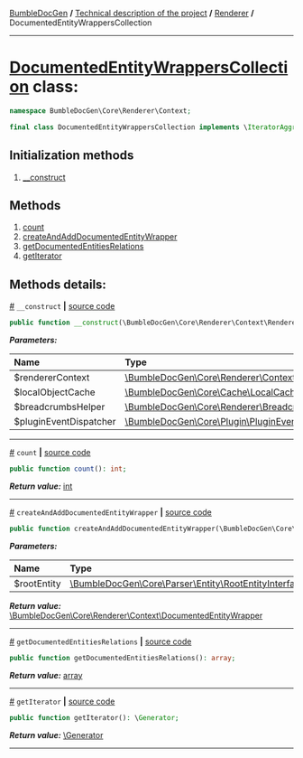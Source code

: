 [BumbleDocGen](/docs/README.md) **/**
[Technical description of the project](/docs/tech/readme.md) **/**
[Renderer](/docs/tech/03_renderer/readme.md) **/**
DocumentedEntityWrappersCollection

---


# [DocumentedEntityWrappersCollection](https://github.com/bumble-tech/bumble-doc-gen/blob/master/src/Core/Renderer/Context/DocumentedEntityWrappersCollection.php#L14) class:

```php
namespace BumbleDocGen\Core\Renderer\Context;

final class DocumentedEntityWrappersCollection implements \IteratorAggregate, \Countable
```

## Initialization methods

1. [__construct](#m-construct) 
## Methods

1. [count](#mcount) 
1. [createAndAddDocumentedEntityWrapper](#mcreateandadddocumentedentitywrapper) 
1. [getDocumentedEntitiesRelations](#mgetdocumentedentitiesrelations) 
1. [getIterator](#mgetiterator) 

## Methods details:

<a name="m-construct" href="#m-construct">#</a> `__construct`  **|** [source code](https://github.com/bumble-tech/bumble-doc-gen/blob/master/src/Core/Renderer/Context/DocumentedEntityWrappersCollection.php#L21)
```php
public function __construct(\BumbleDocGen\Core\Renderer\Context\RendererContext $rendererContext, \BumbleDocGen\Core\Cache\LocalCache\LocalObjectCache $localObjectCache, \BumbleDocGen\Core\Renderer\Breadcrumbs\BreadcrumbsHelper $breadcrumbsHelper, \BumbleDocGen\Core\Plugin\PluginEventDispatcher $pluginEventDispatcher);
```

***Parameters:***

| Name | Type | Description |
|:-|:-|:-|
$rendererContext | [\BumbleDocGen\Core\Renderer\Context\RendererContext](https://github.com/bumble-tech/bumble-doc-gen/blob/master/src/Core/Renderer/Context/RendererContext.php) | - |
$localObjectCache | [\BumbleDocGen\Core\Cache\LocalCache\LocalObjectCache](https://github.com/bumble-tech/bumble-doc-gen/blob/master/src/Core/Cache/LocalCache/LocalObjectCache.php) | - |
$breadcrumbsHelper | [\BumbleDocGen\Core\Renderer\Breadcrumbs\BreadcrumbsHelper](https://github.com/bumble-tech/bumble-doc-gen/blob/master/src/Core/Renderer/Breadcrumbs/BreadcrumbsHelper.php) | - |
$pluginEventDispatcher | [\BumbleDocGen\Core\Plugin\PluginEventDispatcher](https://github.com/bumble-tech/bumble-doc-gen/blob/master/src/Core/Plugin/PluginEventDispatcher.php) | - |

---

<a name="mcount" href="#mcount">#</a> `count`  **|** [source code](https://github.com/bumble-tech/bumble-doc-gen/blob/master/src/Core/Renderer/Context/DocumentedEntityWrappersCollection.php#L76)
```php
public function count(): int;
```

***Return value:*** [int](https://www.php.net/manual/en/language.types.integer.php)

---

<a name="mcreateandadddocumentedentitywrapper" href="#mcreateandadddocumentedentitywrapper">#</a> `createAndAddDocumentedEntityWrapper`  **|** [source code](https://github.com/bumble-tech/bumble-doc-gen/blob/master/src/Core/Renderer/Context/DocumentedEntityWrappersCollection.php#L42)
```php
public function createAndAddDocumentedEntityWrapper(\BumbleDocGen\Core\Parser\Entity\RootEntityInterface $rootEntity): \BumbleDocGen\Core\Renderer\Context\DocumentedEntityWrapper;
```

***Parameters:***

| Name | Type | Description |
|:-|:-|:-|
$rootEntity | [\BumbleDocGen\Core\Parser\Entity\RootEntityInterface](https://github.com/bumble-tech/bumble-doc-gen/blob/master/src/Core/Parser/Entity/RootEntityInterface.php) | - |

***Return value:*** [\BumbleDocGen\Core\Renderer\Context\DocumentedEntityWrapper](https://github.com/bumble-tech/bumble-doc-gen/blob/master/src/Core/Renderer/Context/DocumentedEntityWrapper.php)

---

<a name="mgetdocumentedentitiesrelations" href="#mgetdocumentedentitiesrelations">#</a> `getDocumentedEntitiesRelations`  **|** [source code](https://github.com/bumble-tech/bumble-doc-gen/blob/master/src/Core/Renderer/Context/DocumentedEntityWrappersCollection.php#L71)
```php
public function getDocumentedEntitiesRelations(): array;
```

***Return value:*** [array](https://www.php.net/manual/en/language.types.array.php)

---

<a name="mgetiterator" href="#mgetiterator">#</a> `getIterator`  **|** [source code](https://github.com/bumble-tech/bumble-doc-gen/blob/master/src/Core/Renderer/Context/DocumentedEntityWrappersCollection.php#L29)
```php
public function getIterator(): \Generator;
```

***Return value:*** [\Generator](https://www.php.net/manual/en/language.generators.overview.php)

---
